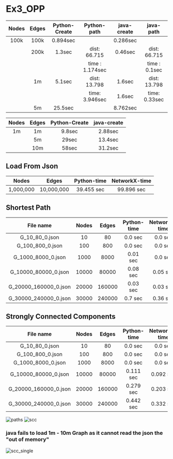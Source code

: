 # Ex3_OPP

| Nodes       | Edges         | Python-Create  | Python-path                 | java-create | java-path                 |
|   :---:     |     :---:     |      :---:     |   :---:                     |    :---:    |:---:                      |
| 100k        | 100k          | 0.894sec       |                             | 0.286sec    |                           |
|             | 200k          | 1.3sec         | dist:  66.715               | 0.46sec     | dist:  66.715             |
|             |               |                | time : 1.174sec             |             | time : 0.1sec             |
|             | 1m            | 5.1sec         | dist:  13.798               | 1.6sec      | dist:  13.798             |
|             |               |                | time:  3.946sec             | 1.6sec      | time:  0.33sec            |
|             | 5m            | 25.5sec        |                             | 8.762sec    |                           |

| Nodes       | Edges         | Python-Create  | java-create | 
|   :---:     |     :---:     |      :---:     |    :---:    |
| 1m          | 1m            | 9.8sec         | 2.88sec     |
|             | 5m            | 29sec          | 13.4sec     | 
|             | 10m           | 58sec          | 31.2sec     | 

## Load From Json
| Nodes       | Edges      | Python-time | NetworkX-time  |
|   :---:     |   :---:    |   :---:     |   :---:        |
|1,000,000|10,000,000|39.455 sec|99.896 sec|

## Shortest Path
| File name      | Nodes       | Edges      | Python-time | NetworkX-time  |
|   :---:        |   :---:     |   :---:    |   :---:     |   :---:        |
|G_10_80_0.json|10|80|0.0 sec|0.0 sec|
|G_100_800_0.json|100|800|0.0 sec|0.0 sec|
|G_1000_8000_0.json|1000|8000|0.01 sec|0.0 sec|
|G_10000_80000_0.json|10000|80000|0.08 sec|0.05 sec|
|G_20000_160000_0.json|20000|160000|0.03 sec|0.03 sec|
|G_30000_240000_0.json|30000|240000|0.7 sec|0.36 sec|

## Strongly Connected Components
| File name      | Nodes       | Edges      | Python-time | NetworkX-time  |
|   :---:        |   :---:     |   :---:    |   :---:     |   :---:        |
|G_10_80_0.json|10|80|0.0 sec|0.0 sec|
|G_100_800_0.json|100|800|0.0 sec|0.0 sec|
|G_1000_8000_0.json|1000|8000|0.0 sec|0.0 sec|
|G_10000_80000_0.json|10000|80000|0.111 sec|0.092 sec|
|G_20000_160000_0.json|20000|160000|0.279 sec|0.203 sec|
|G_30000_240000_0.json|30000|240000|0.442 sec|0.332 sec|

![paths](https://user-images.githubusercontent.com/48411662/104248823-ea5e8500-5472-11eb-8126-834eb18de1a3.jpg)
![scc](https://user-images.githubusercontent.com/48411662/104248826-eb8fb200-5472-11eb-9ae7-02ba8fc56a4d.jpg)
### java fails to load 1m - 10m Graph as it cannot read the json the "out of memory"
![scc_single](https://user-images.githubusercontent.com/48411662/104248828-eb8fb200-5472-11eb-9ffd-f4f2f5c9dcb4.jpg)
